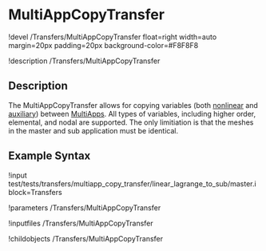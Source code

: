# MultiAppCopyTransfer

!devel /Transfers/MultiAppCopyTransfer float=right width=auto margin=20px padding=20px background-color=#F8F8F8

!description /Transfers/MultiAppCopyTransfer

## Description
The MultiAppCopyTransfer allows for copying variables (both [nonlinear](auto::/Variables/Overview) and [auxiliary](auto::/AuxVariables/Overview)) between [MultiApps](auto::/MultiApps/Overview). All types of
variables, including higher order, elemental, and nodal are supported. The only limitiation is that the
meshes in the master and sub application must be identical.

## Example Syntax
!input test/tests/transfers/multiapp_copy_transfer/linear_lagrange_to_sub/master.i block=Transfers

!parameters /Transfers/MultiAppCopyTransfer

!inputfiles /Transfers/MultiAppCopyTransfer

!childobjects /Transfers/MultiAppCopyTransfer
